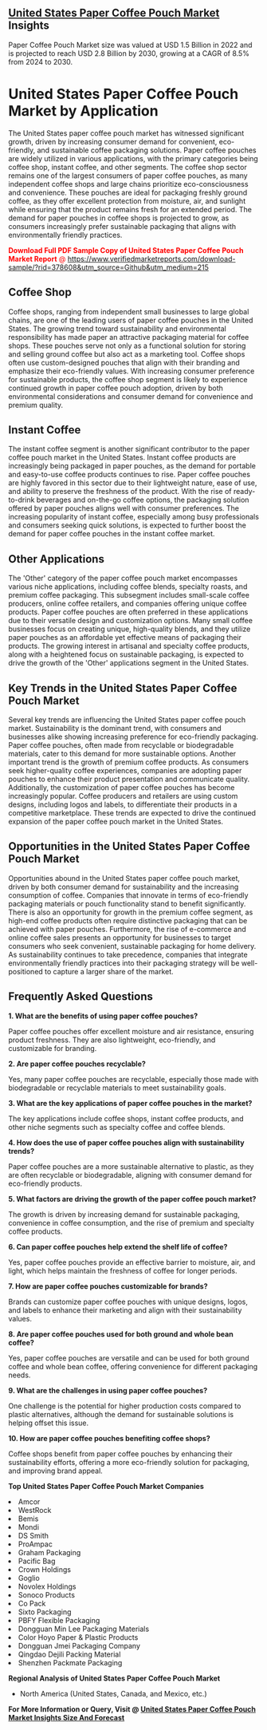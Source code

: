 <h2><a href="https://www.verifiedmarketreports.com/download-sample/?rid=378608&amp;utm_source=Github&amp;utm_medium=215" target="_blank">United States Paper Coffee Pouch Market</a> Insights</h2><p>Paper Coffee Pouch Market size was valued at USD 1.5 Billion in 2022 and is projected to reach USD 2.8 Billion by 2030, growing at a CAGR of 8.5% from 2024 to 2030.</p><p> <h1>United States Paper Coffee Pouch Market by Application</h1> <p>The United States paper coffee pouch market has witnessed significant growth, driven by increasing consumer demand for convenient, eco-friendly, and sustainable coffee packaging solutions. Paper coffee pouches are widely utilized in various applications, with the primary categories being coffee shop, instant coffee, and other segments. The coffee shop sector remains one of the largest consumers of paper coffee pouches, as many independent coffee shops and large chains prioritize eco-consciousness and convenience. These pouches are ideal for packaging freshly ground coffee, as they offer excellent protection from moisture, air, and sunlight while ensuring that the product remains fresh for an extended period. The demand for paper pouches in coffee shops is projected to grow, as consumers increasingly prefer sustainable packaging that aligns with environmentally friendly practices. <p><span class=""><span style="color: #ff0000;"><strong>Download Full PDF Sample Copy of United States Paper Coffee Pouch Market Report</strong> @ </span><a href="https://www.verifiedmarketreports.com/download-sample/?rid=378608&amp;utm_source=Github&amp;utm_medium=215" target="_blank">https://www.verifiedmarketreports.com/download-sample/?rid=378608&amp;utm_source=Github&amp;utm_medium=215</a></span></p> <h2>Coffee Shop</h2> <p>Coffee shops, ranging from independent small businesses to large global chains, are one of the leading users of paper coffee pouches in the United States. The growing trend toward sustainability and environmental responsibility has made paper an attractive packaging material for coffee shops. These pouches serve not only as a functional solution for storing and selling ground coffee but also act as a marketing tool. Coffee shops often use custom-designed pouches that align with their branding and emphasize their eco-friendly values. With increasing consumer preference for sustainable products, the coffee shop segment is likely to experience continued growth in paper coffee pouch adoption, driven by both environmental considerations and consumer demand for convenience and premium quality. <h2>Instant Coffee</h2> <p>The instant coffee segment is another significant contributor to the paper coffee pouch market in the United States. Instant coffee products are increasingly being packaged in paper pouches, as the demand for portable and easy-to-use coffee products continues to rise. Paper coffee pouches are highly favored in this sector due to their lightweight nature, ease of use, and ability to preserve the freshness of the product. With the rise of ready-to-drink beverages and on-the-go coffee options, the packaging solution offered by paper pouches aligns well with consumer preferences. The increasing popularity of instant coffee, especially among busy professionals and consumers seeking quick solutions, is expected to further boost the demand for paper coffee pouches in the instant coffee market. <h2>Other Applications</h2> <p>The 'Other' category of the paper coffee pouch market encompasses various niche applications, including coffee blends, specialty roasts, and premium coffee packaging. This subsegment includes small-scale coffee producers, online coffee retailers, and companies offering unique coffee products. Paper coffee pouches are often preferred in these applications due to their versatile design and customization options. Many small coffee businesses focus on creating unique, high-quality blends, and they utilize paper pouches as an affordable yet effective means of packaging their products. The growing interest in artisanal and specialty coffee products, along with a heightened focus on sustainable packaging, is expected to drive the growth of the 'Other' applications segment in the United States. <h2>Key Trends in the United States Paper Coffee Pouch Market</h2> <p>Several key trends are influencing the United States paper coffee pouch market. Sustainability is the dominant trend, with consumers and businesses alike showing increasing preference for eco-friendly packaging. Paper coffee pouches, often made from recyclable or biodegradable materials, cater to this demand for more sustainable options. Another important trend is the growth of premium coffee products. As consumers seek higher-quality coffee experiences, companies are adopting paper pouches to enhance their product presentation and communicate quality. Additionally, the customization of paper coffee pouches has become increasingly popular. Coffee producers and retailers are using custom designs, including logos and labels, to differentiate their products in a competitive marketplace. These trends are expected to drive the continued expansion of the paper coffee pouch market in the United States. <h2>Opportunities in the United States Paper Coffee Pouch Market</h2> <p>Opportunities abound in the United States paper coffee pouch market, driven by both consumer demand for sustainability and the increasing consumption of coffee. Companies that innovate in terms of eco-friendly packaging materials or pouch functionality stand to benefit significantly. There is also an opportunity for growth in the premium coffee segment, as high-end coffee products often require distinctive packaging that can be achieved with paper pouches. Furthermore, the rise of e-commerce and online coffee sales presents an opportunity for businesses to target consumers who seek convenient, sustainable packaging for home delivery. As sustainability continues to take precedence, companies that integrate environmentally friendly practices into their packaging strategy will be well-positioned to capture a larger share of the market. <h2>Frequently Asked Questions</h2> <p><b>1. What are the benefits of using paper coffee pouches?</b></p> <p>Paper coffee pouches offer excellent moisture and air resistance, ensuring product freshness. They are also lightweight, eco-friendly, and customizable for branding.</p> <p><b>2. Are paper coffee pouches recyclable?</b></p> <p>Yes, many paper coffee pouches are recyclable, especially those made with biodegradable or recyclable materials to meet sustainability goals.</p> <p><b>3. What are the key applications of paper coffee pouches in the market?</b></p> <p>The key applications include coffee shops, instant coffee products, and other niche segments such as specialty coffee and coffee blends.</p> <p><b>4. How does the use of paper coffee pouches align with sustainability trends?</b></p> <p>Paper coffee pouches are a more sustainable alternative to plastic, as they are often recyclable or biodegradable, aligning with consumer demand for eco-friendly products.</p> <p><b>5. What factors are driving the growth of the paper coffee pouch market?</b></p> <p>The growth is driven by increasing demand for sustainable packaging, convenience in coffee consumption, and the rise of premium and specialty coffee products.</p> <p><b>6. Can paper coffee pouches help extend the shelf life of coffee?</b></p> <p>Yes, paper coffee pouches provide an effective barrier to moisture, air, and light, which helps maintain the freshness of coffee for longer periods.</p> <p><b>7. How are paper coffee pouches customizable for brands?</b></p> <p>Brands can customize paper coffee pouches with unique designs, logos, and labels to enhance their marketing and align with their sustainability values.</p> <p><b>8. Are paper coffee pouches used for both ground and whole bean coffee?</b></p> <p>Yes, paper coffee pouches are versatile and can be used for both ground coffee and whole bean coffee, offering convenience for different packaging needs.</p> <p><b>9. What are the challenges in using paper coffee pouches?</b></p> <p>One challenge is the potential for higher production costs compared to plastic alternatives, although the demand for sustainable solutions is helping offset this issue.</p> <p><b>10. How are paper coffee pouches benefiting coffee shops?</b></p> <p>Coffee shops benefit from paper coffee pouches by enhancing their sustainability efforts, offering a more eco-friendly solution for packaging, and improving brand appeal.</p> </p><p><strong>Top United States Paper Coffee Pouch Market Companies</strong></p><div data-test-id=""><p><li>Amcor</li><li> WestRock</li><li> Bemis</li><li> Mondi</li><li> DS Smith</li><li> ProAmpac</li><li> Graham Packaging</li><li> Pacific Bag</li><li> Crown Holdings</li><li> Goglio</li><li> Novolex Holdings</li><li> Sonoco Products</li><li> Co Pack</li><li> Sixto Packaging</li><li> PBFY Flexible Packaging</li><li> Dongguan Min Lee Packaging Materials</li><li> Color Hoyo Paper & Plastic Products</li><li> Dongguan Jmei Packaging Company</li><li> Qingdao Dejili Packing Material</li><li> Shenzhen Packmate Packaging</li></p><div><strong>Regional Analysis of&nbsp;United States Paper Coffee Pouch Market</strong></div><ul><li dir="ltr"><p dir="ltr">North America&nbsp;(United States, Canada, and Mexico, etc.)</p></li></ul><p><strong>For More Information or Query, Visit @&nbsp;</strong><strong><a href="https://www.verifiedmarketreports.com/product/paper-coffee-pouch-market/?utm_source=Github&amp;utm_medium=215" target="_blank">United States Paper Coffee Pouch Market Insights Size And Forecast</a></strong></p></div>
